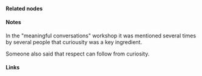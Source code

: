 ---
---






#### Related nodes


#### Notes

In the "meaningful conversations" workshop it was mentioned several times by several people that curiousity was a key ingredient. 

Someone also said that respect can follow from curiosity. 

#### Links
